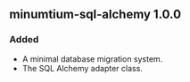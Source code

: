 ## minumtium-sql-alchemy 1.0.0

### Added

- A minimal database migration system.
- The SQL Alchemy adapter class.